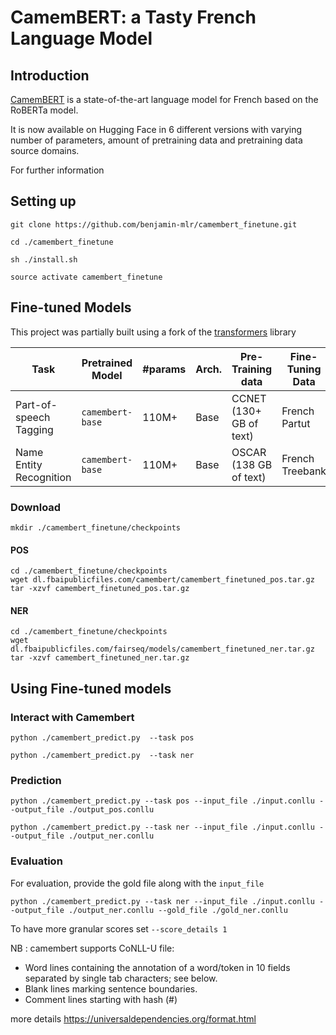 # CamemBERT: a Tasty French Language Model

## Introduction

[CamemBERT](https://arxiv.org/abs/1911.03894) is a state-of-the-art language model for French based on the RoBERTa model.

It is now available on Hugging Face in 6 different versions with varying number of parameters, amount of pretraining data and pretraining data source domains.

For further information

## Setting up 


`git clone https://github.com/benjamin-mlr/camembert_finetune.git`

`cd ./camembert_finetune`

`sh ./install.sh`

`source activate camembert_finetune` 


## Fine-tuned Models

This project was partially built using a fork of the [transformers](https://huggingface.co/transformers) library 

|Task |  Pretrained Model                          | #params                        | Arch. | Pre-Training data                    |   Fine-Tuning Data | 
|--------|--------------------------------|--------------------------------|-------|-----------------------------------|-----------------------------| 
| Part-of-speech Tagging | `camembert-base` | 110M+   | Base  | CCNET (130+ GB of text)            | French Partut |
| Name Entity Recognition | `camembert-base` | 110M+   | Base  | OSCAR (138 GB of text)            | French Treebank | 

### Download

`mkdir ./camembert_finetune/checkpoints`    

#### POS

`cd ./camembert_finetune/checkpoints`   
`wget dl.fbaipublicfiles.com/camembert/camembert_finetuned_pos.tar.gz`     
`tar -xzvf camembert_finetuned_pos.tar.gz`

#### NER 

`cd ./camembert_finetune/checkpoints`  
`wget dl.fbaipublicfiles.com/fairseq/models/camembert_finetuned_ner.tar.gz`      
`tar -xzvf camembert_finetuned_ner.tar.gz`
 

## Using Fine-tuned models 

### Interact with Camembert 

`python ./camembert_predict.py  --task pos`


`python ./camembert_predict.py  --task ner`

### Prediction 

`python ./camembert_predict.py --task pos --input_file ./input.conllu --output_file ./output_pos.conllu` 


`python ./camembert_predict.py --task ner --input_file ./input.conllu --output_file ./output_ner.conllu`
 

### Evaluation  

For evaluation, provide the gold file along with the `input_file`

`python ./camembert_predict.py --task ner --input_file ./input.conllu --output_file ./output_ner.conllu --gold_file ./gold_ner.conllu `

To have more granular scores set `--score_details 1` 


NB : camembert supports CoNLL-U file: 
- Word lines containing the annotation of a word/token in 10 fields separated by single tab characters; see below.
- Blank lines marking sentence boundaries.
- Comment lines starting with hash (#)

more details https://universaldependencies.org/format.html

 